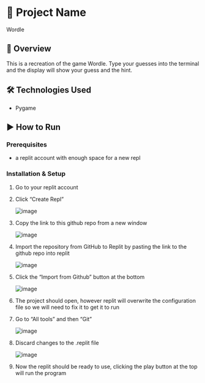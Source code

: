<!-- Look for these tags for where to make changes -->

# 📌 Project Name <!-- Project Name here -->
Wordle

## 📝 Overview
This is a recreation of the game Wordle. Type your guesses into the terminal and the display will show your guess and the hint.

## 🛠️ Technologies Used
- Pygame
<!--
- Programming Language(s): Python, JavaScript, etc.
- Frameworks/Libraries: React, Flask, etc.
- Tools: Git, VS Code, etc.
-->

## ▶ How to Run

### Prerequisites
- a replit account with enough space for a new repl

### Installation & Setup
1. Go to your replit account
1. Click “Create Repl”
   
   ![image](https://github.com/user-attachments/assets/181af30d-5b61-4ca7-bb64-7232265006dd)

1. Copy the link to this github repo from a new window

   ![image](https://github.com/user-attachments/assets/cf72fb10-463c-4708-8b04-ad2d70698cbb)

1. Import the repository from GitHub to Replit by pasting the link to the github repo into replit

   ![image](https://github.com/user-attachments/assets/6d703f67-2bd9-47a3-9fec-be7637e02559)

1. Click the “Import from Github” button at the bottom

   ![image](https://github.com/user-attachments/assets/efbbbbee-bebb-4127-a667-fdcc5fea64ad)

1. The project should open, however replit will overwrite the configuration file so we will need to fix it to get it to run
1. Go to “All tools” and then “Git”

   ![image](https://github.com/user-attachments/assets/9fc21f34-a262-4365-8355-cf5a3db30e77)

1. Discard changes to the .replit file

   ![image](https://github.com/user-attachments/assets/ce476da8-cb99-462c-ba97-ea0ba8088424)

1. Now the replit should be ready to use, clicking the play button at the top will run the program
